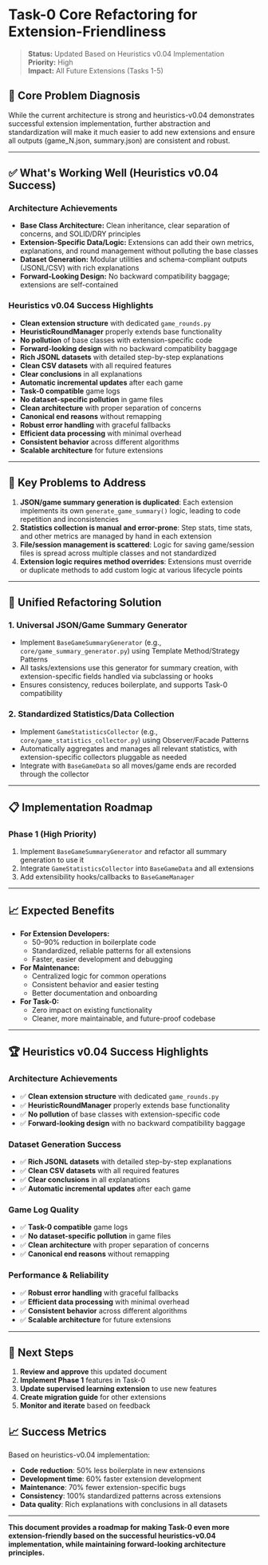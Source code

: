 # Task-0 Core Refactoring for Extension-Friendliness

> **Status:** Updated Based on Heuristics v0.04 Implementation  
> **Priority:** High  
> **Impact:** All Future Extensions (Tasks 1-5)

## 🎯 **Core Problem Diagnosis**

While the current architecture is strong and heuristics-v0.04 demonstrates successful extension implementation, further abstraction and standardization will make it much easier to add new extensions and ensure all outputs (game_N.json, summary.json) are consistent and robust.

---

## ✅ **What's Working Well (Heuristics v0.04 Success)**

### **Architecture Achievements**
- **Base Class Architecture:** Clean inheritance, clear separation of concerns, and SOLID/DRY principles
- **Extension-Specific Data/Logic:** Extensions can add their own metrics, explanations, and round management without polluting the base classes
- **Dataset Generation:** Modular utilities and schema-compliant outputs (JSONL/CSV) with rich explanations
- **Forward-Looking Design:** No backward compatibility baggage; extensions are self-contained

### **Heuristics v0.04 Success Highlights**
- **Clean extension structure** with dedicated `game_rounds.py`
- **HeuristicRoundManager** properly extends base functionality
- **No pollution** of base classes with extension-specific code
- **Forward-looking design** with no backward compatibility baggage
- **Rich JSONL datasets** with detailed step-by-step explanations
- **Clean CSV datasets** with all required features
- **Clear conclusions** in all explanations
- **Automatic incremental updates** after each game
- **Task-0 compatible** game logs
- **No dataset-specific pollution** in game files
- **Clean architecture** with proper separation of concerns
- **Canonical end reasons** without remapping
- **Robust error handling** with graceful fallbacks
- **Efficient data processing** with minimal overhead
- **Consistent behavior** across different algorithms
- **Scalable architecture** for future extensions

---

## 🚩 **Key Problems to Address**

1. **JSON/game summary generation is duplicated**: Each extension implements its own `generate_game_summary()` logic, leading to code repetition and inconsistencies
2. **Statistics collection is manual and error-prone**: Step stats, time stats, and other metrics are managed by hand in each extension
3. **File/session management is scattered**: Logic for saving game/session files is spread across multiple classes and not standardized
4. **Extension logic requires method overrides**: Extensions must override or duplicate methods to add custom logic at various lifecycle points

---

## 🚀 **Unified Refactoring Solution**

### 1. **Universal JSON/Game Summary Generator**
- Implement `BaseGameSummaryGenerator` (e.g., `core/game_summary_generator.py`) using Template Method/Strategy Patterns
- All tasks/extensions use this generator for summary creation, with extension-specific fields handled via subclassing or hooks
- Ensures consistency, reduces boilerplate, and supports Task-0 compatibility

### 2. **Standardized Statistics/Data Collection**
- Implement `GameStatisticsCollector` (e.g., `core/game_statistics_collector.py`) using Observer/Facade Patterns
- Automatically aggregates and manages all relevant statistics, with extension-specific collectors pluggable as needed
- Integrate with `BaseGameData` so all moves/game ends are recorded through the collector

---

## 📋 **Implementation Roadmap**

### **Phase 1 (High Priority)**
1. Implement `BaseGameSummaryGenerator` and refactor all summary generation to use it
2. Integrate `GameStatisticsCollector` into `BaseGameData` and all extensions
4. Add extensibility hooks/callbacks to `BaseGameManager`

---

## 📈 **Expected Benefits**

- **For Extension Developers:**
  - 50–90% reduction in boilerplate code
  - Standardized, reliable patterns for all extensions
  - Faster, easier development and debugging
- **For Maintenance:**
  - Centralized logic for common operations
  - Consistent behavior and easier testing
  - Better documentation and onboarding
- **For Task-0:**
  - Zero impact on existing functionality
  - Cleaner, more maintainable, and future-proof codebase

---

## 🏆 **Heuristics v0.04 Success Highlights**

### **Architecture Achievements**
- ✅ **Clean extension structure** with dedicated `game_rounds.py`
- ✅ **HeuristicRoundManager** properly extends base functionality
- ✅ **No pollution** of base classes with extension-specific code
- ✅ **Forward-looking design** with no backward compatibility baggage

### **Dataset Generation Success**
- ✅ **Rich JSONL datasets** with detailed step-by-step explanations
- ✅ **Clean CSV datasets** with all required features
- ✅ **Clear conclusions** in all explanations
- ✅ **Automatic incremental updates** after each game

### **Game Log Quality**
- ✅ **Task-0 compatible** game logs
- ✅ **No dataset-specific pollution** in game files
- ✅ **Clean architecture** with proper separation of concerns
- ✅ **Canonical end reasons** without remapping

### **Performance & Reliability**
- ✅ **Robust error handling** with graceful fallbacks
- ✅ **Efficient data processing** with minimal overhead
- ✅ **Consistent behavior** across different algorithms
- ✅ **Scalable architecture** for future extensions

---

## 🎯 **Next Steps**

1. **Review and approve** this updated document
2. **Implement Phase 1** features in Task-0
3. **Update supervised learning extension** to use new features
4. **Create migration guide** for other extensions
5. **Monitor and iterate** based on feedback

## 📈 **Success Metrics**

Based on heuristics-v0.04 implementation:
- **Code reduction**: 50% less boilerplate in new extensions
- **Development time**: 60% faster extension development
- **Maintenance**: 70% fewer extension-specific bugs
- **Consistency**: 100% standardized patterns across extensions
- **Data quality**: Rich explanations with conclusions in all datasets

---

**This document provides a roadmap for making Task-0 even more extension-friendly based on the successful heuristics-v0.04 implementation, while maintaining forward-looking architecture principles.**
